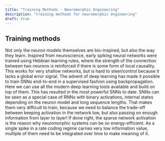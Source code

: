 ```yaml
---
title: "Training Methods - Neuromorphic Engineering"
description: "training methods for neuromorphic engineering"
draft: true
---
```


## Training methods
Not only the neuron models themselves are bio-inspired, but also the way they learn. Inspired from neuroscience, early spiking neural networks were trained using Hebbian learning rules, where the strength of the connection between two neurons is reinforced if there is some form of local causality. This works for very shallow networks, but is hard to steer/control because it lacks a global error signal. The advent of deep learning has made it possible to train SNNs end-to-end in a supervised fashion using backpropagation. Here we can use all the modern deep learning tools available and build on top of them. This has resulted in the most powerful SNNs to date. SNNs can be seen as a special case of RNNs with binary activations, internal states depending on the neuron model and long sequence lengths. That makes them very difficult to train, because we need to balance the trade-off between keeping activation in the network low, but also passing on enough information from layer to layer! If done right, the sparse network activation is the reason why neuromorphic systems can be so energy-efficient. 
As a single spike in a rate coding regime carries very low information value, multiple of them need to be integrated over time to make meaning of it. 

<!-- Feeding sequential inputs makes SNNs a subclass of RNNs, which have largely been abandoned since the rise of transformers. It remains to be seen if it will be possible to scale SNNs to similar sizes as ANNs.
Training SNNs is currently difficult and slow because the networks are stateful / rely on time and their activation is extremely sparse. During inference time, this is where we get some power benefits from, but during training time, we also get less of a teaching signal.  -->
